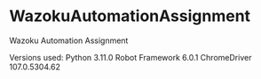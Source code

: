 # WazokuAutomationAssignment
Wazoku Automation Assignment


Versions used:
Python 3.11.0
Robot Framework 6.0.1
ChromeDriver 107.0.5304.62

